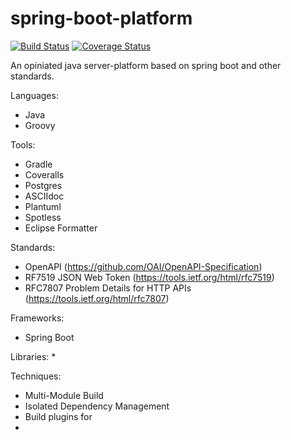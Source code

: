 # spring-boot-platform
[![Build Status](https://travis-ci.com/tscz/spring-boot-platform.svg?branch=master)](https://travis-ci.com/tscz/spring-boot-platform)
[![Coverage Status](https://coveralls.io/repos/github/tscz/spring-boot-platform/badge.svg?branch=master)](https://coveralls.io/github/tscz/spring-boot-platform?branch=master)

An opiniated java server-platform based on spring boot and other standards.



Languages:
* Java
* Groovy

Tools:
* Gradle
* Coveralls
* Postgres
* ASCIIdoc
* Plantuml
* Spotless
* Eclipse Formatter

Standards:
* OpenAPI (https://github.com/OAI/OpenAPI-Specification)
* RF7519 JSON Web Token (https://tools.ietf.org/html/rfc7519)
* RFC7807 Problem Details for HTTP APIs (https://tools.ietf.org/html/rfc7807)

Frameworks:
* Spring Boot

Libraries:
* 

Techniques:
* Multi-Module Build
* Isolated Dependency Management
* Build plugins for 
* 